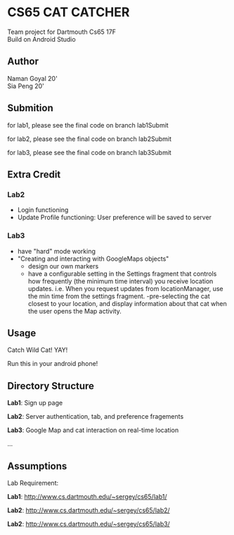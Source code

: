 # CS65 CAT CATCHER

Team project for Dartmouth Cs65 17F <br>
Build on Android Studio

## Author
Naman Goyal 20'<br>
Sia Peng 20'

## Submition

for lab1, please see the final code on branch lab1Submit

for lab2, please see the final code on branch lab2Submit

for lab3, please see the final code on branch lab3Submit


## Extra Credit

### Lab2

- Login functioning
- Update Profile functioning: User preference will be saved to server

### Lab3
- have "hard" mode working
- "Creating and interacting with GoogleMaps objects"
    - design our own markers
    - have a configurable setting in the 
        Settings fragment that controls how frequently (the minimum
        time interval) you receive location updates. i.e. When you request 
        updates from locationManager, use the min time from 
        the settings fragment.
-pre-selecting the cat closest to your location, and display information 
	      	about that cat when the user opens the Map activity.

## Usage

Catch Wild Cat! YAY! 

Run this in your android phone!

## Directory Structure

**Lab1**: Sign up page

**Lab2**: Server authentication, tab, and preference fragements

**Lab3**: Google Map and cat interaction on real-time location

...

## Assumptions
Lab Requirement:

**Lab1**: http://www.cs.dartmouth.edu/~sergey/cs65/lab1/

**Lab2**: http://www.cs.dartmouth.edu/~sergey/cs65/lab2/

**Lab2**: http://www.cs.dartmouth.edu/~sergey/cs65/lab3/


